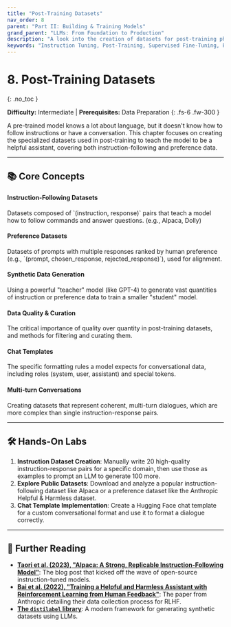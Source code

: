 ```yaml
---
title: "Post-Training Datasets"
nav_order: 8
parent: "Part II: Building & Training Models"
grand_parent: "LLMs: From Foundation to Production"
description: "A look into the creation of datasets for post-training phases like supervised fine-tuning and preference alignment, covering instruction tuning, preference pairs, and synthetic data."
keywords: "Instruction Tuning, Post-Training, Supervised Fine-Tuning, Preference Data, RLHF, DPO, Synthetic Data, Alpaca, ShareGPT"
---
```


# 8. Post-Training Datasets
{: .no_toc }

**Difficulty:** Intermediate | **Prerequisites:** Data Preparation
{: .fs-6 .fw-300 }

A pre-trained model knows a lot about language, but it doesn't know how to follow instructions or have a conversation. This chapter focuses on creating the specialized datasets used in post-training to teach the model to be a helpful assistant, covering both instruction-following and preference data.

---

## 📚 Core Concepts

<div class="concept-grid">
  <div class="concept-grid-item">
    <h4>Instruction-Following Datasets</h4>
    <p>Datasets composed of `(instruction, response)` pairs that teach a model how to follow commands and answer questions. (e.g., Alpaca, Dolly)</p>
  </div>
  <div class="concept-grid-item">
    <h4>Preference Datasets</h4>
    <p>Datasets of prompts with multiple responses ranked by human preference (e.g., `(prompt, chosen_response, rejected_response)`), used for alignment.</p>
  </div>
  <div class="concept-grid-item">
    <h4>Synthetic Data Generation</h4>
    <p>Using a powerful "teacher" model (like GPT-4) to generate vast quantities of instruction or preference data to train a smaller "student" model.</p>
  </div>
  <div class="concept-grid-item">
    <h4>Data Quality & Curation</h4>
    <p>The critical importance of quality over quantity in post-training datasets, and methods for filtering and curating them.</p>
  </div>
  <div class="concept-grid-item">
    <h4>Chat Templates</h4>
    <p>The specific formatting rules a model expects for conversational data, including roles (system, user, assistant) and special tokens.</p>
  </div>
  <div class="concept-grid-item">
    <h4>Multi-turn Conversations</h4>
    <p>Creating datasets that represent coherent, multi-turn dialogues, which are more complex than single instruction-response pairs.</p>
  </div>
</div>

---

## 🛠️ Hands-On Labs

1.  **Instruction Dataset Creation**: Manually write 20 high-quality instruction-response pairs for a specific domain, then use those as examples to prompt an LLM to generate 100 more.
2.  **Explore Public Datasets**: Download and analyze a popular instruction-following dataset like Alpaca or a preference dataset like the Anthropic Helpful & Harmless dataset.
3.  **Chat Template Implementation**: Create a Hugging Face chat template for a custom conversational format and use it to format a dialogue correctly.

---

## 🧠 Further Reading

- **[Taori et al. (2023), "Alpaca: A Strong, Replicable Instruction-Following Model"](https://crfm.stanford.edu/2023/03/13/alpaca.html)**: The blog post that kicked off the wave of open-source instruction-tuned models.
- **[Bai et al. (2022), "Training a Helpful and Harmless Assistant with Reinforcement Learning from Human Feedback"](https://arxiv.org/abs/2204.05862)**: The paper from Anthropic detailing their data collection process for RLHF.
- **[The `distilabel` library](https://github.com/argilla-io/distilabel)**: A modern framework for generating synthetic datasets using LLMs. 